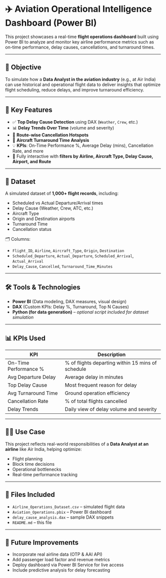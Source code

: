 # ✈️ Aviation Operational Intelligence Dashboard (Power BI)

This project showcases a real-time **flight operations dashboard** built using Power BI to analyze and monitor key airline performance metrics such as on-time performance, delay causes, cancellations, and turnaround times.

---

## 📌 Objective

To simulate how a **Data Analyst in the aviation industry** (e.g., at Air India) can use historical and operational flight data to deliver insights that optimize flight scheduling, reduce delays, and improve turnaround efficiency.

---

## 🧠 Key Features

- ✅ **Top Delay Cause Detection** using DAX (`Weather`, `Crew`, etc.)
- 📊 **Delay Trends Over Time** (volume and severity)
- 🧭 **Route-wise Cancellation Hotspots**
- 🛫 **Aircraft Turnaround Time Analysis**
- 💡 **KPIs**: On-Time Performance %, Average Delay (mins), Cancellation Rate, and more
- 🎯 Fully interactive with **filters by Airline, Aircraft Type, Delay Cause, Airport, and Route**

---

## 📂 Dataset

A simulated dataset of **1,000+ flight records**, including:
- Scheduled vs Actual Departure/Arrival times  
- Delay Cause (Weather, Crew, ATC, etc.)  
- Aircraft Type  
- Origin and Destination airports  
- Turnaround Time  
- Cancellation status  

🗂️ Columns:
- `Flight_ID`, `Airline`, `Aircraft_Type`, `Origin`, `Destination`  
- `Scheduled_Departure`, `Actual_Departure`, `Scheduled_Arrival`, `Actual_Arrival`  
- `Delay_Cause`, `Cancelled`, `Turnaround_Time_Minutes`

---


## 🛠 Tools & Technologies

- **Power BI** (Data modeling, DAX measures, visual design)
- **DAX** (Custom KPIs: Delay %, Turnaround, Top N Causes)
- **Python (for data generation)** – *optional script included for dataset simulation*

---

## 📊 KPIs Used

| KPI | Description |
|-----|-------------|
| On-Time Performance % | % of flights departing within 15 mins of schedule |
| Avg Departure Delay | Average delay in minutes |
| Top Delay Cause | Most frequent reason for delay |
| Avg Turnaround Time | Ground operation efficiency |
| Cancellation Rate | % of total flights cancelled |
| Delay Trends | Daily view of delay volume and severity |

---

## 🧑‍💼 Use Case

This project reflects real-world responsibilities of a **Data Analyst at an airline** like Air India, helping optimize:
- Flight planning
- Block time decisions
- Operational bottlenecks
- Real-time performance tracking

---

## 📎 Files Included

- `Airline_Operations_Dataset.csv` – simulated flight data  
- `Aviation_Operations.pbix` – Power BI dashboard  
- `delay_cause_analysis.dax` – sample DAX snippets  
- `README.md` – this file

---

## 📌 Future Improvements

- Incorporate real airline data (OTP & AAI API)  
- Add passenger load factor and revenue metrics  
- Deploy dashboard via Power BI Service for live access  
- Include predictive analysis for delay forecasting


